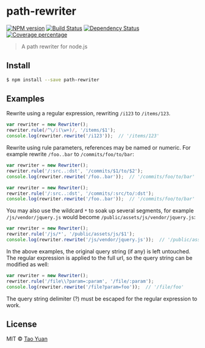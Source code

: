 # path-rewriter 
[![NPM version][npm-image]][npm-url] [![Build Status][travis-image]][travis-url] [![Dependency Status][daviddm-image]][daviddm-url] [![Coverage percentage][coveralls-image]][coveralls-url]
> A path rewriter for node.js

## Install

```sh
$ npm install --save path-rewriter
```

## Examples

Rewrite using a regular expression, rewriting `/i123` to `/items/123`.

```js
var rewriter = new Rewriter();
rewriter.rule(/^\/i(\w+)/, '/items/$1');
console.log(rewriter.rewrite('/i123'));  // '/items/123'
```

Rewrite using rule parameters, references may be named
or numeric. For example rewrite `/foo..bar` to `/commits/foo/to/bar`:

```js
var rewriter = new Rewriter();
rewriter.rule('/:src..:dst', '/commits/$1/to/$2');
console.log(rewriter.rewrite('/foo..bar'));  // '/commits/foo/to/bar'

var rewriter = new Rewriter();
rewriter.rule('/:src..:dst', '/commits/:src/to/:dst');
console.log(rewriter.rewrite('/foo..bar'));  // '/commits/foo/to/bar'
```

You may also use the wildcard `*` to soak up several segments,
for example `/js/vendor/jquery.js` would become
`/public/assets/js/vendor/jquery.js`:

```js
var rewriter = new Rewriter();
rewriter.rule('/js/*', '/public/assets/js/$1');
console.log(rewriter.rewrite('/js/vendor/jquery.js'));  // '/public/assets/js/vendor/jquery.js'
```

In the above examples, the original query string (if any) is left untouched.
The regular expression is applied to the full url, so the query string
can be modified as well:

```js
var rewriter = new Rewriter();
rewriter.rule('/file\\?param=:param', '/file/:param');
console.log(rewriter.rewrite('/file?param=foo'));  // '/file/foo'
```

The query string delimiter (?) must be escaped for the regular expression
to work.

## License

MIT © [Tao Yuan]()

[npm-image]: https://badge.fury.io/js/path-rewriter.svg
[npm-url]: https://npmjs.org/package/path-rewriter
[travis-image]: https://travis-ci.org/taoyuan/path-rewriter.svg?branch=master
[travis-url]: https://travis-ci.org/taoyuan/path-rewriter
[daviddm-image]: https://david-dm.org/taoyuan/path-rewriter.svg?theme=shields.io
[daviddm-url]: https://david-dm.org/taoyuan/path-rewriter
[coveralls-image]: https://coveralls.io/repos/taoyuan/path-rewriter/badge.svg
[coveralls-url]: https://coveralls.io/r/taoyuan/path-rewriter
